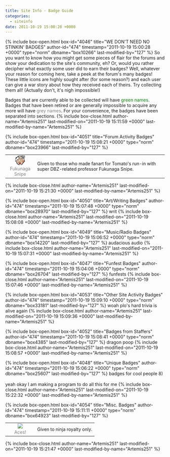 ```yaml
---
title: Site Info - Badge Guide
categories:
  - siteinfo
date: 2011-10-19 15:00:28 +0000
---
```

{% include box-open.html box-id="4046" title="WE DON'T NEED NO STINKIN' BADGES" author-id="474" timestamp="2011-10-19 15:00:28 +0000" type="norm" dbname="box10266" last-modified-by="127" %}
So you want to know how you might get some pieces of flair for the forums and show your dedication to the site's community, eh? Or, would you rather decipher what exactly some user did to earn their badges? Well, whatever your reason for coming here, take a peek at the forum's many badges! These little icons are highly sought after (for some reason?) and each user can give a war story about how they received each of theirs. Try collecting them all! (Actually don't, it's nigh impossible!)

Badges that are currently able to be collected will have <font color="green">green names</font>. Badges that have been retired or are generally impossible to acquire any more will have <font color="grey">grey names</font>. For your convenience, the badges have been separated into sections.
{% include box-close.html author-name="Artemis251" last-modified-on="2011-10-19 15:11:59 +0000" last-modified-by-name="Artemis251" %}

{% include box-open.html box-id="4051" title="Forum Activity Badges" author-id="474" timestamp="2011-10-19 15:08:21 +0000" type="norm" dbname="box23966" last-modified-by="127" %}
<table>

<tr>
<td width="80"><center><img src="./../forum/badges/fs.gif" />
<br/><font color="grey">Fukunaga Snipe</font></center></td>
<td>Given to those who made fanart for Tomato's run-in with super DBZ-related professor Fukunaga Snipe.</td>
</tr>

</table>
{% include box-close.html author-name="Artemis251" last-modified-on="2011-10-19 15:21:30 +0000" last-modified-by-name="Artemis251" %}

{% include box-open.html box-id="4050" title="Art/Writing Badges" author-id="474" timestamp="2011-10-19 15:07:48 +0000" type="norm" dbname="box28970" last-modified-by="127" %}
writ
{% include box-close.html author-name="Artemis251" last-modified-on="2011-10-19 15:08:08 +0000" last-modified-by-name="Artemis251" %}

{% include box-open.html box-id="4049" title="Music/Radio Badges" author-id="474" timestamp="2011-10-19 15:06:52 +0000" type="norm" dbname="box14220" last-modified-by="127" %}
audacious audio
{% include box-close.html author-name="Artemis251" last-modified-on="2011-10-19 15:07:31 +0000" last-modified-by-name="Artemis251" %}

{% include box-open.html box-id="4047" title="Funfest Badges" author-id="474" timestamp="2011-10-19 15:04:06 +0000" type="norm" dbname="box26704" last-modified-by="127" %}
funfests
{% include box-close.html author-name="Artemis251" last-modified-on="2011-10-19 15:07:46 +0000" last-modified-by-name="Artemis251" %}

{% include box-open.html box-id="4053" title="Other Site Activity Badges" author-id="474" timestamp="2011-10-19 15:09:10 +0000" type="norm" dbname="box33181" last-modified-by="127" %}
woah plo's hard trivia is alive again
{% include box-close.html author-name="Artemis251" last-modified-on="2011-10-19 15:09:36 +0000" last-modified-by-name="Artemis251" %}

{% include box-open.html box-id="4052" title="Badges from Staffers" author-id="474" timestamp="2011-10-19 15:08:41 +0000" type="norm" dbname="box4385" last-modified-by="127" %}
dragon poop
{% include box-close.html author-name="Artemis251" last-modified-on="2011-10-19 15:08:57 +0000" last-modified-by-name="Artemis251" %}

{% include box-open.html box-id="4048" title="Unique Badges" author-id="474" timestamp="2011-10-19 15:06:22 +0000" type="norm" dbname="box25607" last-modified-by="127" %}
badges for cool people 8)
<br /><br />
yeah okay I am making a program to do all this for me
{% include box-close.html author-name="Artemis251" last-modified-on="2011-10-19 15:22:32 +0000" last-modified-by-name="Artemis251" %}

{% include box-open.html box-id="4054" title="Misc. Badges" author-id="474" timestamp="2011-10-19 15:11:11 +0000" type="norm" dbname="box64923" last-modified-by="127" %}
<table>

<tr>
<td width="80"><center><img src="http://classic.starmen.net/mailbag/aces.gif" />
<br/><font color="grey">Aces!</font></center></td>
<td>Given to ninja royalty only.</td>
</tr>

</table>
{% include box-close.html author-name="Artemis251" last-modified-on="2011-10-19 15:21:47 +0000" last-modified-by-name="Artemis251" %}
